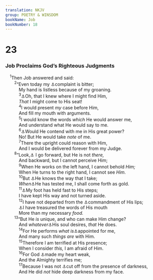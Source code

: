 ```yaml
---
translation: NKJV
group: POETRY & WINSDOM
bookName: Job 
bookNumber: 18
---
```


<div class="title"><h1>23</h1><h3>Job Proclaims God’s Righteous Judgments</h3></div>
<span class="verse giop_23_1"> <sup>1</sup>Then Job answered and said:<br/></span>
<span class="verse giop_23_2">  <sup>2</sup>“Even today my <a data-toggle="tooltip" data-placement="bottom" title="Job 7:11">⚓</a>complaint is bitter;<br/>   My hand is listless because of my groaning.<br/></span>
<span class="verse giop_23_3">   <sup>3</sup><a data-toggle="tooltip" data-placement="bottom" title="Job 13:3, 18; 16:21; 31:35">⚓</a>Oh, that I knew where I might find Him,<br/>   <i>That</i> I might come to His seat!<br/></span>
<span class="verse giop_23_4">   <sup>4</sup>I would present <i>my</i> case before Him,<br/>   And fill my mouth with arguments.<br/></span>
<span class="verse giop_23_5">   <sup>5</sup>I would know the words <i>which</i> He would answer me,<br/>   And understand what He would say to me.<br/></span>
<span class="verse giop_23_6">   <sup>6</sup><a data-toggle="tooltip" data-placement="bottom" title="Is. 57:16">⚓</a>Would He contend with me in His great power?<br/>   No! But He would take <i>note</i> of me.<br/></span>
<span class="verse giop_23_7">   <sup>7</sup>There the upright could reason with Him,<br/>   And I would be delivered forever from my Judge.<br/></span>
<span class="verse giop_23_8">  <sup>8</sup>“Look,<a data-toggle="tooltip" data-placement="bottom" title="Job 9:11; 35:14">⚓</a> I go forward, but He is not <i>there,</i><br/>   And backward, but I cannot perceive Him;<br/></span>
<span class="verse giop_23_9">   <sup>9</sup>When He works on the left hand, I cannot behold <i>Him;</i><br/>   When He turns to the right hand, I cannot see <i>Him.</i><br/></span>
<span class="verse giop_23_10">   <sup>10</sup>But <a data-toggle="tooltip" data-placement="bottom" title="(Ps. 1:6; 139:1–3)">⚓</a>He knows the way that I take;<br/>   <i>When</i><a data-toggle="tooltip" data-placement="bottom" title="(Ps. 17:3; 66:10; James 1:12)">⚓</a>He has tested me, I shall come forth as gold.<br/></span>
<span class="verse giop_23_11">   <sup>11</sup><a data-toggle="tooltip" data-placement="bottom" title="Job 31:7; Ps. 17:5">⚓</a>My foot has held fast to His steps;<br/>   I have kept His way and not turned aside.<br/></span>
<span class="verse giop_23_12">   <sup>12</sup>I have not departed from the <a data-toggle="tooltip" data-placement="bottom" title="Job 6:10; 22:22">⚓</a>commandment of His lips;<br/>   <a data-toggle="tooltip" data-placement="bottom" title="Ps. 44:18">⚓</a>I have treasured the words of His mouth<br/>   More than my necessary <i>food.</i><br/></span>
<span class="verse giop_23_13">  <sup>13</sup>“But He <i>is</i> unique, and who can make Him change?<br/>   And <i>whatever</i><a data-toggle="tooltip" data-placement="bottom" title="(Ps. 115:3)">⚓</a>His soul desires, <i>that</i> He does.<br/></span>
<span class="verse giop_23_14">   <sup>14</sup>For He performs <i>what</i> <i>is</i><a data-toggle="tooltip" data-placement="bottom" title="(1 Thess. 3:2–4)">⚓</a>appointed for me,<br/>   And many such <i>things</i> <i>are</i> with Him.<br/></span>
<span class="verse giop_23_15">   <sup>15</sup>Therefore I am terrified at His presence;<br/>   When I consider <i>this,</i> I am afraid of Him.<br/></span>
<span class="verse giop_23_16">   <sup>16</sup>For God <a data-toggle="tooltip" data-placement="bottom" title="Ps. 22:14">⚓</a>made my heart weak,<br/>   And the Almighty terrifies me;<br/></span>
<span class="verse giop_23_17">   <sup>17</sup>Because I was not <a data-toggle="tooltip" data-placement="bottom" title="Job 10:18, 19">⚓</a>cut off from the presence of darkness,<br/>   And He did <i>not</i> hide deep darkness from my face.<br/></span>
